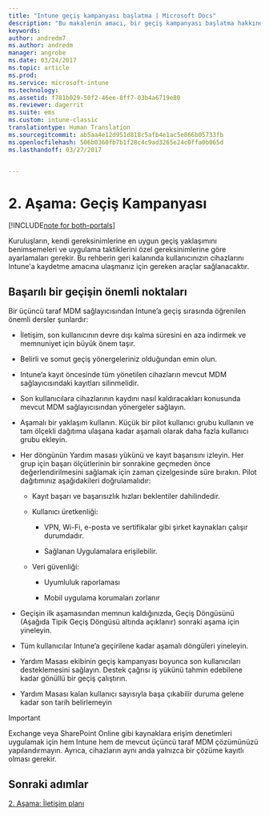 ```yaml
---
title: "Intune geçiş kampanyası başlatma | Microsoft Docs"
description: "Bu makalenin amacı, bir geçiş kampanyası başlatma hakkında rehberlik sağlamaktır."
keywords: 
author: andredm7
ms.author: andredm
manager: angrobe
ms.date: 03/24/2017
ms.topic: article
ms.prod: 
ms.service: microsoft-intune
ms.technology: 
ms.assetid: f781b029-50f2-46ee-8ff7-03b4a6719e80
ms.reviewer: dagerrit
ms.suite: ems
ms.custom: intune-classic
translationtype: Human Translation
ms.sourcegitcommit: ab5aa4e12d951d818c5afb4e1ac5e866b05733fb
ms.openlocfilehash: 506b0360fb7b1f28c4c9ad3265e24c0ffa0b065d
ms.lasthandoff: 03/27/2017


---
```


# <a name="phase-2-migration-campaign"></a>2. Aşama: Geçiş Kampanyası

[!INCLUDE[note for both-portals](../includes/note-for-both-portals.md)]

Kuruluşların, kendi gereksinimlerine en uygun geçiş yaklaşımını benimsemeleri ve uygulama taktiklerini özel gereksinimlerine göre ayarlamaları gerekir. Bu rehberin geri kalanında kullanıcınızın cihazlarını Intune'a kaydetme amacına ulaşmanız için gereken araçlar sağlanacaktır.

## <a name="keys-to-a-successful-migration"></a>Başarılı bir geçişin önemli noktaları

Bir üçüncü taraf MDM sağlayıcısından Intune’a geçiş sırasında öğrenilen önemli dersler şunlardır:

-   İletişim, son kullanıcının devre dışı kalma süresini en aza indirmek ve memnuniyet için büyük önem taşır.

-   Belirli ve somut geçiş yönergeleriniz olduğundan emin olun.

-   Intune’a kayıt öncesinde tüm yönetilen cihazların mevcut MDM sağlayıcısındaki kayıtları silinmelidir.

-   Son kullanıcılara cihazlarının kaydını nasıl kaldıracakları konusunda mevcut MDM sağlayıcısından yönergeler sağlayın.

-   Aşamalı bir yaklaşım kullanın. Küçük bir pilot kullanıcı grubu kullanın ve tam ölçekli dağıtıma ulaşana kadar aşamalı olarak daha fazla kullanıcı grubu ekleyin.

-   Her döngünün Yardım masası yükünü ve kayıt başarısını izleyin. Her grup için başarı ölçütlerinin bir sonrakine geçmeden önce değerlendirilmesini sağlamak için zaman çizelgesinde süre bırakın. Pilot dağıtımınız aşağıdakileri doğrulamalıdır:

    -   Kayıt başarı ve başarısızlık hızları beklentiler dahilindedir.

    -   Kullanıcı üretkenliği:

        -   VPN, Wi-Fi, e-posta ve sertifikalar gibi şirket kaynakları çalışır durumdadır.

        -   Sağlanan Uygulamalara erişilebilir.

    -   Veri güvenliği:

        -   Uyumluluk raporlaması

        -   Mobil uygulama korumaları zorlanır

-   Geçişin ilk aşamasından memnun kaldığınızda, Geçiş Döngüsünü (Aşağıda Tipik Geçiş Döngüsü altında açıklanır) sonraki aşama için yineleyin.

-   Tüm kullanıcılar Intune’a geçirilene kadar aşamalı döngüleri yineleyin.

-   Yardım Masası ekibinin geçiş kampanyası boyunca son kullanıcıları desteklemesini sağlayın. Destek çağrısı iş yükünü tahmin edebilene kadar gönüllü bir geçiş çalıştırın.

-   Yardım Masası kalan kullanıcı sayısıyla başa çıkabilir duruma gelene kadar son tarih belirlemeyin

> [!IMPORTANT] 
> Exchange veya SharePoint Online gibi kaynaklara erişim denetimleri uygulamak için hem Intune hem de mevcut üçüncü taraf MDM çözümünüzü yapılandırmayın. Ayrıca, cihazların aynı anda yalnızca bir çözüme kayıtlı olması gerekir.

## <a name="next-steps"></a>Sonraki adımlar

[2. Aşama: İletişim planı](https://docs.microsoft.com/intune/plan-design/migration-phase2-communication-plan)

